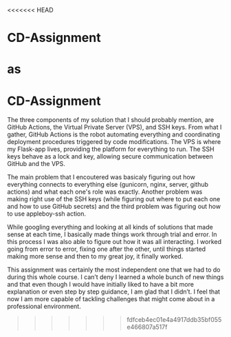 <<<<<<< HEAD
# CD-Assignment

as
=======
# CD-Assignment

The three components of my solution that I should probably mention, are GitHub Actions, the Virtual Private Server (VPS), and SSH keys. From what I gather, GitHub Actions is the robot automating everything and coordinating deployment procedures triggered by code modifications. The VPS is where my Flask-app lives, providing the platform for everything to run. The SSH keys behave as a lock and key, allowing secure communication between GitHub and the VPS.

The main problem that I encoutered was basicaly figuring out how everything connects to everything else (gunicorn, nginx, server, github actions) and what each one's role was exactly. Another problem was making right use of the SSH keys (while figuring out where to put each one and how to use GitHub secrets) and the third problem was figuring out how to use appleboy-ssh action.

While googling everything and looking at all kinds of solutions that made sense at each time, I basically made things work through trial and error. In this process I was also able to figure out how it was all interacting. I worked going from error to error, fixing one after the other, until things started making more sense and then to my great joy, it finally worked.

This assignment was certainly the most independent one that we had to do during this whole course. I can’t deny I learned a whole bunch of new things and that even though I would have initially liked to have a bit more explanation or even step by step guidance, I am glad that I didn’t. I feel that now I am more capable of tackling challenges that might come about in a professional environment.
>>>>>>> fdfceb4ec01e4a4917ddb35bf055e466807a517f
